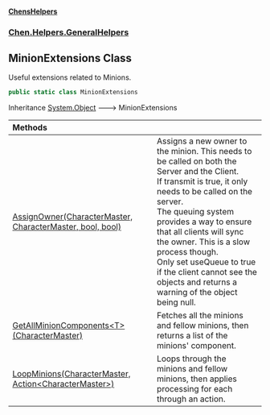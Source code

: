 #### [ChensHelpers](index 'index')
### [Chen.Helpers.GeneralHelpers](Chen_Helpers_GeneralHelpers 'Chen.Helpers.GeneralHelpers')
## MinionExtensions Class
Useful extensions related to Minions.  
```csharp
public static class MinionExtensions
```

Inheritance [System.Object](https://docs.microsoft.com/en-us/dotnet/api/System.Object 'System.Object') &#129106; MinionExtensions  

| Methods | |
| :--- | :--- |
| [AssignOwner(CharacterMaster, CharacterMaster, bool, bool)](Chen_Helpers_GeneralHelpers_MinionExtensions_AssignOwner(CharacterMaster_CharacterMaster_bool_bool) 'Chen.Helpers.GeneralHelpers.MinionExtensions.AssignOwner(CharacterMaster, CharacterMaster, bool, bool)') | Assigns a new owner to the minion. This needs to be called on both the Server and the Client.<br/>If transmit is true, it only needs to be called on the server.<br/>The queuing system provides a way to ensure that all clients will sync the owner. This is a slow process though.<br/>Only set useQueue to true if the client cannot see the objects and returns a warning of the object being null.<br/> |
| [GetAllMinionComponents&lt;T&gt;(CharacterMaster)](Chen_Helpers_GeneralHelpers_MinionExtensions_GetAllMinionComponents_T_(CharacterMaster) 'Chen.Helpers.GeneralHelpers.MinionExtensions.GetAllMinionComponents&lt;T&gt;(CharacterMaster)') | Fetches all the minions and fellow minions, then returns a list of the minions' component.<br/> |
| [LoopMinions(CharacterMaster, Action&lt;CharacterMaster&gt;)](Chen_Helpers_GeneralHelpers_MinionExtensions_LoopMinions(CharacterMaster_System_Action_CharacterMaster_) 'Chen.Helpers.GeneralHelpers.MinionExtensions.LoopMinions(CharacterMaster, System.Action&lt;CharacterMaster&gt;)') | Loops through the minions and fellow minions, then applies processing for each through an action.<br/> |

